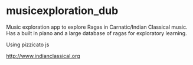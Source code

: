 # musicexploration_dub
Music exploration app to explore Ragas in Carnatic/Indian Classical music. 
Has a built in piano and a large database of ragas for exploratory learning. 

Using pizzicato js

http://www.indianclassical.org
